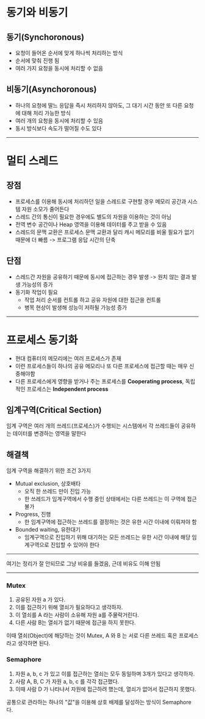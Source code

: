 # 동기와 비동기
## 동기(Synchoronous)
* 요청이 들어온 순서에 맞게 하나씩 처리하는 방식
* 순서에 맞춰 진행 됨
* 여러 가지 요청을 동시에 처리할 수 없음    
## 비동기(Asynchoronous)
* 하나의 요청에 딸느 응답을 즉시 처리하지 않아도, 그 대기 시간 동안 또 다른 요청에 대해 처리 가능한 방식
* 여러 개의 요청을 동시에 처리할 수 있음
* 동시 방식보다 속도가 떨어질 수도 있다  
***
# 멀티 스레드
## 장점
* 프로세스를 이용해 동시에 처리하던 일을 스레드로 구현할 경우 메모리 공간과 시스템 자원 소모가 줄어든다
* 스레드 간의 통신이 필요한 경우에도 별도의 자원을 이용하는 것이 아님
* 전역 변수 공간이나 Heap 영역을 이용해 데이터를 주고 받을 수 있음 
* 스레드의 문맥 교환은 프로세스 문맥 교환과 달리 캐시 메모리를 비울 필요가 없기 때문에 더 빠름 -> 프로그램 응답 시간의 단축
 
## 단점
* 스레드간 자원을 공유하기 때문에 동시에 접근하는 경우 발생 -> 원치 않는 결과 발생 가능성의 증가
* 동기화 작업이 필요
  + 작업 처리 순서를 컨트롤 하고 공유 자원에 대한 접근을 컨트롤
  + 병목 현상이 발생해 성능이 저하될 가능성 증가
***
# 프로세스 동기화
* 현대 컴퓨터의 메모리에는 여러 프로세스가 존재  
* 이런 프로세스들이 하나의 공유 메모리나 또 다른 프로세스에 접근할 때는 매우 신중해야함  
* 다른 프로세스에게 영향을 받거나 주는 프로세스를 __Cooperating process__, 독립적인 프로세스는 __Independent process__
## 임계구역(Critical Section)
임계 구역은 여러 개의 쓰레드(프로세스)가 수행되는 시스템에서 각 쓰레드들이 공유하는 데이터를 변경하는 영역을 말한다

## 해결책
임계 구역을 해결하기 위한 조건 3가지
* Mutual exclusion, 상호배타
  + 오직 한 쓰레드 만이 진입 가능
  + 한 쓰레드가 임계구역에서 수행 중인 상태에서는 다른 쓰레드는 이 구역에 접근 불가
* Progress, 진행
  + 한 임계구역에 접근하는 쓰레드를 결정하는 것은 유한 시간 이내에 이뤄져야 함
* Bounded waiting, 유한대기
  + 임계구역으로 진입하기 위해 대기하는 모든 쓰레드는 유한 시간 이내에 해당 임계구역으로 진입할 수 있어야 한다

***
여기는 정리가 잘 안되므로 그냥 비유를 들겠음, 근데 비유도 이해 안됨
***
### Mutex
1. 공유된 자원 a 가 있다.
2. 이를 접근하기 위해 열쇠가 필요하다고 생각하자.
3. 이 열쇠를 A 라는 사람이 소유해 자원 a를 주물락거린다.
4. 다른 사람 B는 열쇠가 없기 때문에 접근을 하지 못한다.

이때 열쇠(Object)에 해당하는 것이 Mutex, A 와 B 는 서로 다른 쓰레드 혹은 프로세스라고 생각하면 된다.

### Semaphore
1. 자원 a, b, c 가 있고 이를 접근하는 열쇠는 모두 동일하며 3개가 있다고 생각하자.
2. 사람 A, B, C 가 자원 a, b, c 를 각각 접근했다.
3. 이때 사람 D 가 나타나서 자원에 접근하려 했는데, 열쇠가 없어서 접근하지 못했다.

공통으로 관라하는 하나의 "값"을 이용해 상호 배제를 달성하는 방식이 Semaphore 다.

